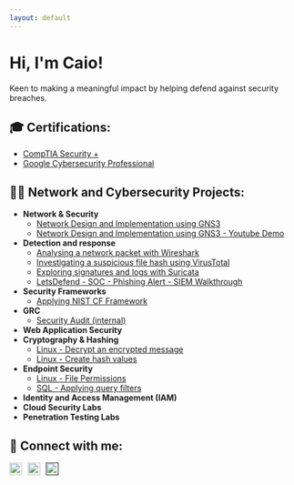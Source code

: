 ```yaml
---
layout: default
---
```


# Hi, I'm Caio!  

Keen to making a meaningful impact by helping defend against security breaches.

## 🎓 Certifications:

- [CompTIA Security +](https://www.credly.com/badges/a33f25c3-faa1-4d63-8b89-a76751bed636)
- [Google Cybersecurity Professional]()

## 👨‍💻 Network and Cybersecurity Projects:

- **Network & Security**
  - [Network Design and Implementation using GNS3](./dpl_network.html)
  - [Network Design and Implementation using GNS3 - Youtube Demo](https://www.youtube.com/watch?v=gJICfH8BdH4&t=983s)
- **Detection and response**
  - [Analysing a network packet with Wireshark](./pkt_wireshark.html)
  - [Investigating a suspicious file hash using VirusTotal](./file_virustotal.html)
  - [Exploring signatures and logs with Suricata](./log_suricata.html)
  - [LetsDefend - SOC - Phishing Alert - SIEM Walkthrough](./ld_siem.html)
- **Security Frameworks**
  - [Applying NIST CF Framework]()
- **GRC**
  - [Security Audit (internal)](https://caiofrnca.github.io/)
- **Web Application Security**
- **Cryptography & Hashing**
  - [Linux - Decrypt an encrypted message](./decrypt_encrypted_msg.html)
  - [Linux - Create hash values](./hash_values.html)
- **Endpoint Security**
  - [Linux - File Permissions](./file_permissions.html)
  - [SQL - Applying query filters](./sql_filter.html)
- **Identity and Access Management (IAM)**
- **Cloud Security Labs**
- **Penetration Testing Labs**



## 🤳 Connect with me:
<div style="display: flex; align-items: center;">
  <a href="mailto:braga.caio@outlook.com">
    <img alt="CaioFranca | Email" width="22px" src="https://cdn.jsdelivr.net/npm/simple-icons@v3/icons/gmail.svg" style="margin-right: 10px;" />
  </a>
  <a href="https://linkedin.com/in/caiofranca">
    <img alt="CaioFranca | LinkedIn" width="22px" src="https://cdn.jsdelivr.net/npm/simple-icons@v3/icons/linkedin.svg" style="margin-right: 10px;" />
  </a>
  <a href="">
    <img alt="YourName | GitHub" width="22px" src="https://cdn.jsdelivr.net/npm/simple-icons@v3/icons/github.svg" />
  </a>
</div>
